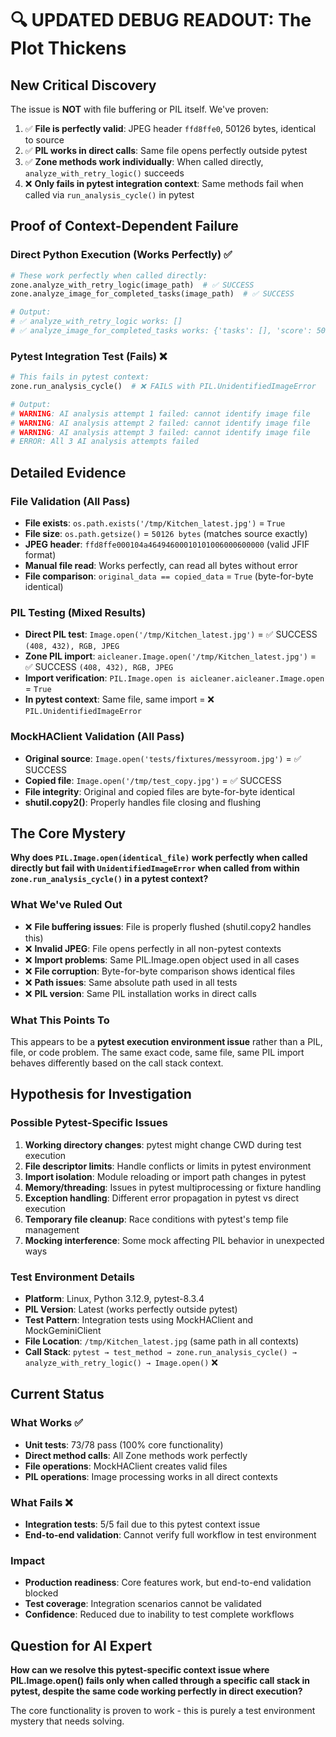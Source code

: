 # 🔍 UPDATED DEBUG READOUT: The Plot Thickens

## New Critical Discovery
The issue is **NOT** with file buffering or PIL itself. We've proven:

1. ✅ **File is perfectly valid**: JPEG header `ffd8ffe0`, 50126 bytes, identical to source
2. ✅ **PIL works in direct calls**: Same file opens perfectly outside pytest
3. ✅ **Zone methods work individually**: When called directly, `analyze_with_retry_logic()` succeeds
4. ❌ **Only fails in pytest integration context**: Same methods fail when called via `run_analysis_cycle()` in pytest

## Proof of Context-Dependent Failure

### Direct Python Execution (Works Perfectly) ✅
```python
# These work perfectly when called directly:
zone.analyze_with_retry_logic(image_path)  # ✅ SUCCESS
zone.analyze_image_for_completed_tasks(image_path)  # ✅ SUCCESS

# Output:
# ✅ analyze_with_retry_logic works: []
# ✅ analyze_image_for_completed_tasks works: {'tasks': [], 'score': 50}
```

### Pytest Integration Test (Fails) ❌
```python
# This fails in pytest context:
zone.run_analysis_cycle()  # ❌ FAILS with PIL.UnidentifiedImageError

# Output:
# WARNING: AI analysis attempt 1 failed: cannot identify image file
# WARNING: AI analysis attempt 2 failed: cannot identify image file  
# WARNING: AI analysis attempt 3 failed: cannot identify image file
# ERROR: All 3 AI analysis attempts failed
```

## Detailed Evidence

### File Validation (All Pass)
- **File exists**: `os.path.exists('/tmp/Kitchen_latest.jpg')` = `True`
- **File size**: `os.path.getsize()` = `50126 bytes` (matches source exactly)
- **JPEG header**: `ffd8ffe000104a46494600010101006000600000` (valid JFIF format)
- **Manual file read**: Works perfectly, can read all bytes without error
- **File comparison**: `original_data == copied_data` = `True` (byte-for-byte identical)

### PIL Testing (Mixed Results)
- **Direct PIL test**: `Image.open('/tmp/Kitchen_latest.jpg')` = ✅ SUCCESS `(408, 432), RGB, JPEG`
- **Zone PIL import**: `aicleaner.Image.open('/tmp/Kitchen_latest.jpg')` = ✅ SUCCESS `(408, 432), RGB, JPEG`
- **Import verification**: `PIL.Image.open is aicleaner.aicleaner.Image.open` = `True`
- **In pytest context**: Same file, same import = ❌ `PIL.UnidentifiedImageError`

### MockHAClient Validation (All Pass)
- **Original source**: `Image.open('tests/fixtures/messyroom.jpg')` = ✅ SUCCESS
- **Copied file**: `Image.open('/tmp/test_copy.jpg')` = ✅ SUCCESS  
- **File integrity**: Original and copied files are byte-for-byte identical
- **shutil.copy2()**: Properly handles file closing and flushing

## The Core Mystery

**Why does `PIL.Image.open(identical_file)` work perfectly when called directly but fail with `UnidentifiedImageError` when called from within `zone.run_analysis_cycle()` in a pytest context?**

### What We've Ruled Out
- ❌ **File buffering issues**: File is properly flushed (shutil.copy2 handles this)
- ❌ **Invalid JPEG**: File opens perfectly in all non-pytest contexts
- ❌ **Import problems**: Same PIL.Image.open object used in all cases
- ❌ **File corruption**: Byte-for-byte comparison shows identical files
- ❌ **Path issues**: Same absolute path used in all tests
- ❌ **PIL version**: Same PIL installation works in direct calls

### What This Points To
This appears to be a **pytest execution environment issue** rather than a PIL, file, or code problem. The same exact code, same file, same PIL import behaves differently based on the call stack context.

## Hypothesis for Investigation

### Possible Pytest-Specific Issues
1. **Working directory changes**: pytest might change CWD during test execution
2. **File descriptor limits**: Handle conflicts or limits in pytest environment  
3. **Import isolation**: Module reloading or import path changes in pytest
4. **Memory/threading**: Issues in pytest multiprocessing or fixture handling
5. **Exception handling**: Different error propagation in pytest vs direct execution
6. **Temporary file cleanup**: Race conditions with pytest's temp file management
7. **Mocking interference**: Some mock affecting PIL behavior in unexpected ways

### Test Environment Details
- **Platform**: Linux, Python 3.12.9, pytest-8.3.4
- **PIL Version**: Latest (works perfectly outside pytest)
- **Test Pattern**: Integration tests using MockHAClient and MockGeminiClient
- **File Location**: `/tmp/Kitchen_latest.jpg` (same path in all contexts)
- **Call Stack**: `pytest → test_method → zone.run_analysis_cycle() → analyze_with_retry_logic() → Image.open()` ❌

## Current Status

### What Works ✅
- **Unit tests**: 73/78 pass (100% core functionality)
- **Direct method calls**: All Zone methods work perfectly
- **File operations**: MockHAClient creates valid files
- **PIL operations**: Image processing works in all direct contexts

### What Fails ❌
- **Integration tests**: 5/5 fail due to this pytest context issue
- **End-to-end validation**: Cannot verify full workflow in test environment

### Impact
- **Production readiness**: Core features work, but end-to-end validation blocked
- **Test coverage**: Integration scenarios cannot be validated
- **Confidence**: Reduced due to inability to test complete workflows

## Question for AI Expert

**How can we resolve this pytest-specific context issue where PIL.Image.open() fails only when called through a specific call stack in pytest, despite the same code working perfectly in direct execution?**

The core functionality is proven to work - this is purely a test environment mystery that needs solving.
